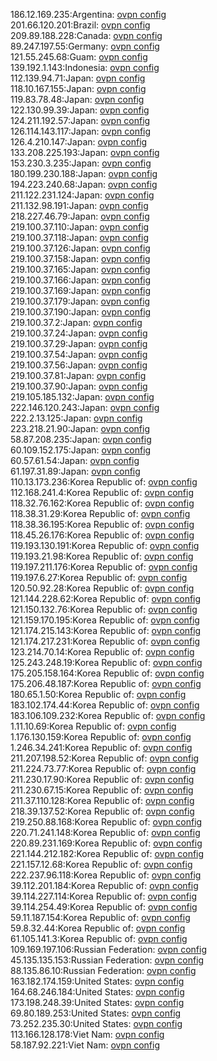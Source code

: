 186.12.169.235:Argentina: [ovpn config](vpn/186_12_169_235.ovpn)  
201.66.120.201:Brazil: [ovpn config](vpn/201_66_120_201.ovpn)  
209.89.188.228:Canada: [ovpn config](vpn/209_89_188_228.ovpn)  
89.247.197.55:Germany: [ovpn config](vpn/89_247_197_55.ovpn)  
121.55.245.68:Guam: [ovpn config](vpn/121_55_245_68.ovpn)  
139.192.1.143:Indonesia: [ovpn config](vpn/139_192_1_143.ovpn)  
112.139.94.71:Japan: [ovpn config](vpn/112_139_94_71.ovpn)  
118.10.167.155:Japan: [ovpn config](vpn/118_10_167_155.ovpn)  
119.83.78.48:Japan: [ovpn config](vpn/119_83_78_48.ovpn)  
122.130.99.39:Japan: [ovpn config](vpn/122_130_99_39.ovpn)  
124.211.192.57:Japan: [ovpn config](vpn/124_211_192_57.ovpn)  
126.114.143.117:Japan: [ovpn config](vpn/126_114_143_117.ovpn)  
126.4.210.147:Japan: [ovpn config](vpn/126_4_210_147.ovpn)  
133.208.225.193:Japan: [ovpn config](vpn/133_208_225_193.ovpn)  
153.230.3.235:Japan: [ovpn config](vpn/153_230_3_235.ovpn)  
180.199.230.188:Japan: [ovpn config](vpn/180_199_230_188.ovpn)  
194.223.240.68:Japan: [ovpn config](vpn/194_223_240_68.ovpn)  
211.122.231.124:Japan: [ovpn config](vpn/211_122_231_124.ovpn)  
211.132.98.191:Japan: [ovpn config](vpn/211_132_98_191.ovpn)  
218.227.46.79:Japan: [ovpn config](vpn/218_227_46_79.ovpn)  
219.100.37.110:Japan: [ovpn config](vpn/219_100_37_110.ovpn)  
219.100.37.118:Japan: [ovpn config](vpn/219_100_37_118.ovpn)  
219.100.37.126:Japan: [ovpn config](vpn/219_100_37_126.ovpn)  
219.100.37.158:Japan: [ovpn config](vpn/219_100_37_158.ovpn)  
219.100.37.165:Japan: [ovpn config](vpn/219_100_37_165.ovpn)  
219.100.37.166:Japan: [ovpn config](vpn/219_100_37_166.ovpn)  
219.100.37.169:Japan: [ovpn config](vpn/219_100_37_169.ovpn)  
219.100.37.179:Japan: [ovpn config](vpn/219_100_37_179.ovpn)  
219.100.37.190:Japan: [ovpn config](vpn/219_100_37_190.ovpn)  
219.100.37.2:Japan: [ovpn config](vpn/219_100_37_2.ovpn)  
219.100.37.24:Japan: [ovpn config](vpn/219_100_37_24.ovpn)  
219.100.37.29:Japan: [ovpn config](vpn/219_100_37_29.ovpn)  
219.100.37.54:Japan: [ovpn config](vpn/219_100_37_54.ovpn)  
219.100.37.56:Japan: [ovpn config](vpn/219_100_37_56.ovpn)  
219.100.37.81:Japan: [ovpn config](vpn/219_100_37_81.ovpn)  
219.100.37.90:Japan: [ovpn config](vpn/219_100_37_90.ovpn)  
219.105.185.132:Japan: [ovpn config](vpn/219_105_185_132.ovpn)  
222.146.120.243:Japan: [ovpn config](vpn/222_146_120_243.ovpn)  
222.2.13.125:Japan: [ovpn config](vpn/222_2_13_125.ovpn)  
223.218.21.90:Japan: [ovpn config](vpn/223_218_21_90.ovpn)  
58.87.208.235:Japan: [ovpn config](vpn/58_87_208_235.ovpn)  
60.109.152.175:Japan: [ovpn config](vpn/60_109_152_175.ovpn)  
60.57.61.54:Japan: [ovpn config](vpn/60_57_61_54.ovpn)  
61.197.31.89:Japan: [ovpn config](vpn/61_197_31_89.ovpn)  
110.13.173.236:Korea Republic of: [ovpn config](vpn/110_13_173_236.ovpn)  
112.168.241.4:Korea Republic of: [ovpn config](vpn/112_168_241_4.ovpn)  
118.32.76.162:Korea Republic of: [ovpn config](vpn/118_32_76_162.ovpn)  
118.38.31.29:Korea Republic of: [ovpn config](vpn/118_38_31_29.ovpn)  
118.38.36.195:Korea Republic of: [ovpn config](vpn/118_38_36_195.ovpn)  
118.45.26.176:Korea Republic of: [ovpn config](vpn/118_45_26_176.ovpn)  
119.193.130.191:Korea Republic of: [ovpn config](vpn/119_193_130_191.ovpn)  
119.193.21.98:Korea Republic of: [ovpn config](vpn/119_193_21_98.ovpn)  
119.197.211.176:Korea Republic of: [ovpn config](vpn/119_197_211_176.ovpn)  
119.197.6.27:Korea Republic of: [ovpn config](vpn/119_197_6_27.ovpn)  
120.50.92.28:Korea Republic of: [ovpn config](vpn/120_50_92_28.ovpn)  
121.144.228.62:Korea Republic of: [ovpn config](vpn/121_144_228_62.ovpn)  
121.150.132.76:Korea Republic of: [ovpn config](vpn/121_150_132_76.ovpn)  
121.159.170.195:Korea Republic of: [ovpn config](vpn/121_159_170_195.ovpn)  
121.174.215.143:Korea Republic of: [ovpn config](vpn/121_174_215_143.ovpn)  
121.174.217.231:Korea Republic of: [ovpn config](vpn/121_174_217_231.ovpn)  
123.214.70.14:Korea Republic of: [ovpn config](vpn/123_214_70_14.ovpn)  
125.243.248.19:Korea Republic of: [ovpn config](vpn/125_243_248_19.ovpn)  
175.205.158.164:Korea Republic of: [ovpn config](vpn/175_205_158_164.ovpn)  
175.206.48.187:Korea Republic of: [ovpn config](vpn/175_206_48_187.ovpn)  
180.65.1.50:Korea Republic of: [ovpn config](vpn/180_65_1_50.ovpn)  
183.102.174.44:Korea Republic of: [ovpn config](vpn/183_102_174_44.ovpn)  
183.106.109.232:Korea Republic of: [ovpn config](vpn/183_106_109_232.ovpn)  
1.11.10.69:Korea Republic of: [ovpn config](vpn/1_11_10_69.ovpn)  
1.176.130.159:Korea Republic of: [ovpn config](vpn/1_176_130_159.ovpn)  
1.246.34.241:Korea Republic of: [ovpn config](vpn/1_246_34_241.ovpn)  
211.207.198.52:Korea Republic of: [ovpn config](vpn/211_207_198_52.ovpn)  
211.224.73.77:Korea Republic of: [ovpn config](vpn/211_224_73_77.ovpn)  
211.230.17.90:Korea Republic of: [ovpn config](vpn/211_230_17_90.ovpn)  
211.230.67.15:Korea Republic of: [ovpn config](vpn/211_230_67_15.ovpn)  
211.37.110.128:Korea Republic of: [ovpn config](vpn/211_37_110_128.ovpn)  
218.39.137.52:Korea Republic of: [ovpn config](vpn/218_39_137_52.ovpn)  
219.250.88.168:Korea Republic of: [ovpn config](vpn/219_250_88_168.ovpn)  
220.71.241.148:Korea Republic of: [ovpn config](vpn/220_71_241_148.ovpn)  
220.89.231.169:Korea Republic of: [ovpn config](vpn/220_89_231_169.ovpn)  
221.144.212.182:Korea Republic of: [ovpn config](vpn/221_144_212_182.ovpn)  
221.157.12.68:Korea Republic of: [ovpn config](vpn/221_157_12_68.ovpn)  
222.237.96.118:Korea Republic of: [ovpn config](vpn/222_237_96_118.ovpn)  
39.112.201.184:Korea Republic of: [ovpn config](vpn/39_112_201_184.ovpn)  
39.114.227.114:Korea Republic of: [ovpn config](vpn/39_114_227_114.ovpn)  
39.114.254.49:Korea Republic of: [ovpn config](vpn/39_114_254_49.ovpn)  
59.11.187.154:Korea Republic of: [ovpn config](vpn/59_11_187_154.ovpn)  
59.8.32.44:Korea Republic of: [ovpn config](vpn/59_8_32_44.ovpn)  
61.105.141.3:Korea Republic of: [ovpn config](vpn/61_105_141_3.ovpn)  
109.169.197.106:Russian Federation: [ovpn config](vpn/109_169_197_106.ovpn)  
45.135.135.153:Russian Federation: [ovpn config](vpn/45_135_135_153.ovpn)  
88.135.86.10:Russian Federation: [ovpn config](vpn/88_135_86_10.ovpn)  
163.182.174.159:United States: [ovpn config](vpn/163_182_174_159.ovpn)  
164.68.246.184:United States: [ovpn config](vpn/164_68_246_184.ovpn)  
173.198.248.39:United States: [ovpn config](vpn/173_198_248_39.ovpn)  
69.80.189.253:United States: [ovpn config](vpn/69_80_189_253.ovpn)  
73.252.235.30:United States: [ovpn config](vpn/73_252_235_30.ovpn)  
113.166.128.178:Viet Nam: [ovpn config](vpn/113_166_128_178.ovpn)  
58.187.92.221:Viet Nam: [ovpn config](vpn/58_187_92_221.ovpn)  
